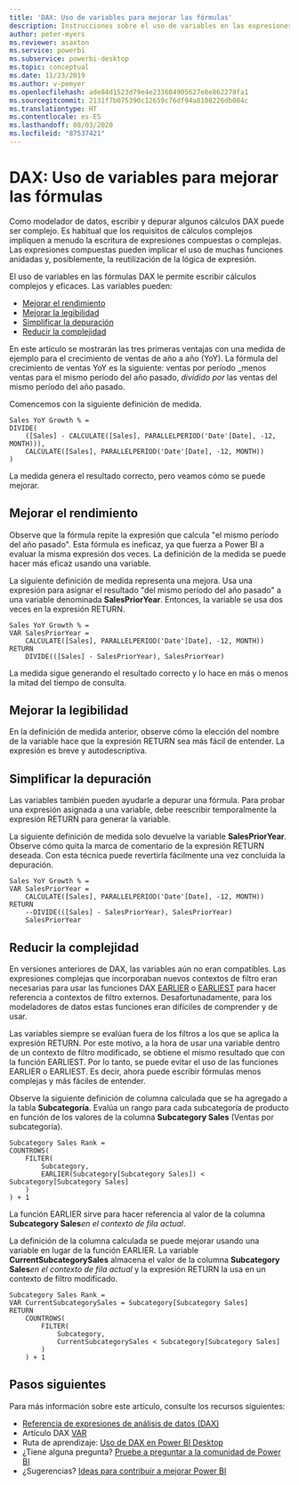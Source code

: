 ```yaml
---
title: 'DAX: Uso de variables para mejorar las fórmulas'
description: Instrucciones sobre el uso de variables en las expresiones DAX.
author: peter-myers
ms.reviewer: asaxton
ms.service: powerbi
ms.subservice: powerbi-desktop
ms.topic: conceptual
ms.date: 11/23/2019
ms.author: v-pemyer
ms.openlocfilehash: ade84d1523d79e4e233604905627e8e862278fa1
ms.sourcegitcommit: 2131f7b075390c12659c76df94a8108226db084c
ms.translationtype: HT
ms.contentlocale: es-ES
ms.lasthandoff: 08/03/2020
ms.locfileid: "87537421"
---
```

# <a name="dax-use-variables-to-improve-your-formulas"></a>DAX: Uso de variables para mejorar las fórmulas

Como modelador de datos, escribir y depurar algunos cálculos DAX puede ser complejo. Es habitual que los requisitos de cálculos complejos impliquen a menudo la escritura de expresiones compuestas o complejas. Las expresiones compuestas pueden implicar el uso de muchas funciones anidadas y, posiblemente, la reutilización de la lógica de expresión.

El uso de variables en las fórmulas DAX le permite escribir cálculos complejos y eficaces. Las variables pueden:

- [Mejorar el rendimiento](#improve-performance)
- [Mejorar la legibilidad](#improve-readability)
- [Simplificar la depuración](#simplify-debugging)
- [Reducir la complejidad](#reduce-complexity)

En este artículo se mostrarán las tres primeras ventajas con una medida de ejemplo para el crecimiento de ventas de año a año (YoY). La fórmula del crecimiento de ventas YoY es la siguiente: ventas por período _menos ventas para el mismo período del año pasado, _dividido por_ las ventas del mismo período del año pasado.

Comencemos con la siguiente definición de medida.

```dax
Sales YoY Growth % =
DIVIDE(
    ([Sales] - CALCULATE([Sales], PARALLELPERIOD('Date'[Date], -12, MONTH))),
    CALCULATE([Sales], PARALLELPERIOD('Date'[Date], -12, MONTH))
)
```

La medida genera el resultado correcto, pero veamos cómo se puede mejorar.

## <a name="improve-performance"></a>Mejorar el rendimiento

Observe que la fórmula repite la expresión que calcula "el mismo período del año pasado". Esta fórmula es ineficaz, ya que fuerza a Power BI a evaluar la misma expresión dos veces. La definición de la medida se puede hacer más eficaz usando una variable.

La siguiente definición de medida representa una mejora. Usa una expresión para asignar el resultado "del mismo período del año pasado" a una variable denominada **SalesPriorYear**. Entonces, la variable se usa dos veces en la expresión RETURN.

```dax
Sales YoY Growth % =
VAR SalesPriorYear =
    CALCULATE([Sales], PARALLELPERIOD('Date'[Date], -12, MONTH))
RETURN
    DIVIDE(([Sales] - SalesPriorYear), SalesPriorYear)
```

La medida sigue generando el resultado correcto y lo hace en más o menos la mitad del tiempo de consulta.

## <a name="improve-readability"></a>Mejorar la legibilidad

En la definición de medida anterior, observe cómo la elección del nombre de la variable hace que la expresión RETURN sea más fácil de entender. La expresión es breve y autodescriptiva.

## <a name="simplify-debugging"></a>Simplificar la depuración

Las variables también pueden ayudarle a depurar una fórmula. Para probar una expresión asignada a una variable, debe reescribir temporalmente la expresión RETURN para generar la variable.

La siguiente definición de medida solo devuelve la variable **SalesPriorYear**. Observe cómo quita la marca de comentario de la expresión RETURN deseada. Con esta técnica puede revertirla fácilmente una vez concluida la depuración.

```dax
Sales YoY Growth % =
VAR SalesPriorYear =
    CALCULATE([Sales], PARALLELPERIOD('Date'[Date], -12, MONTH))
RETURN
    --DIVIDE(([Sales] - SalesPriorYear), SalesPriorYear)
    SalesPriorYear
```

## <a name="reduce-complexity"></a>Reducir la complejidad

En versiones anteriores de DAX, las variables aún no eran compatibles. Las expresiones complejas que incorporaban nuevos contextos de filtro eran necesarias para usar las funciones DAX [EARLIER](/dax/earlier-function-dax) o [EARLIEST](/dax/earliest-function-dax) para hacer referencia a contextos de filtro externos. Desafortunadamente, para los modeladores de datos estas funciones eran difíciles de comprender y de usar.

Las variables siempre se evalúan fuera de los filtros a los que se aplica la expresión RETURN. Por este motivo, a la hora de usar una variable dentro de un contexto de filtro modificado, se obtiene el mismo resultado que con la función EARLIEST. Por lo tanto, se puede evitar el uso de las funciones EARLIER o EARLIEST. Es decir, ahora puede escribir fórmulas menos complejas y más fáciles de entender.

Observe la siguiente definición de columna calculada que se ha agregado a la tabla **Subcategoría**. Evalúa un rango para cada subcategoría de producto en función de los valores de la columna **Subcategory Sales** (Ventas por subcategoría).

```dax
Subcategory Sales Rank =
COUNTROWS(
    FILTER(
        Subcategory,
        EARLIER(Subcategory[Subcategory Sales]) < Subcategory[Subcategory Sales]
    )
) + 1
```

La función EARLIER sirve para hacer referencia al valor de la columna **Subcategory Sales**_en el contexto de fila actual_.

La definición de la columna calculada se puede mejorar usando una variable en lugar de la función EARLIER. La variable **CurrentSubcategorySales** almacena el valor de la columna **Subcategory Sales**_en el contexto de fila actual_ y la expresión RETURN la usa en un contexto de filtro modificado.

```dax
Subcategory Sales Rank =
VAR CurrentSubcategorySales = Subcategory[Subcategory Sales]
RETURN
    COUNTROWS(
        FILTER(
            Subcategory,
            CurrentSubcategorySales < Subcategory[Subcategory Sales]
        )
    ) + 1
```

## <a name="next-steps"></a>Pasos siguientes

Para más información sobre este artículo, consulte los recursos siguientes:

- [Referencia de expresiones de análisis de datos (DAX)](/dax/)
- Artículo DAX [VAR](/dax/var-dax)
- Ruta de aprendizaje: [Uso de DAX en Power BI Desktop](https://docs.microsoft.com/learn/paths/dax-power-bi/)
- ¿Tiene alguna pregunta? [Pruebe a preguntar a la comunidad de Power BI](https://community.powerbi.com/)
- ¿Sugerencias? [Ideas para contribuir a mejorar Power BI](https://ideas.powerbi.com)
